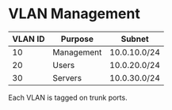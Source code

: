 # VLAN Management

| VLAN ID | Purpose       | Subnet         |
|----------|---------------|----------------|
| 10       | Management    | 10.0.10.0/24   |
| 20       | Users         | 10.0.20.0/24   |
| 30       | Servers       | 10.0.30.0/24   |

Each VLAN is tagged on trunk ports.
